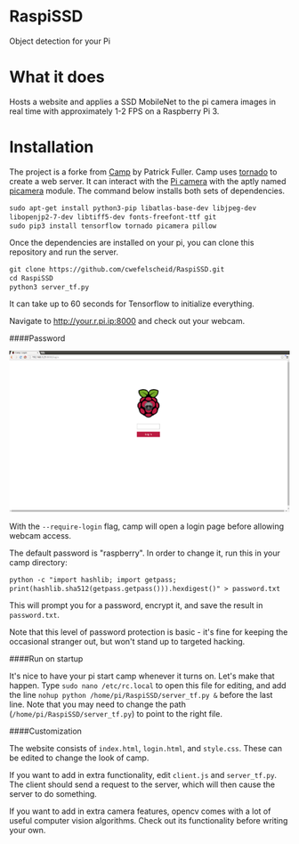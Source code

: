 RaspiSSD
====

Object detection for your Pi

What it does
============

Hosts a website and applies a SSD MobileNet to the pi camera images in real time with approximately 1-2 FPS on a Raspberry Pi 3.


Installation
============

The project is a forke from [Camp](https://github.com/patrickfuller/camp/) by Patrick Fuller.
Camp uses [tornado](http://www.tornadoweb.org/en/stable/) to create a
web server. It can interact with the [Pi camera](http://www.adafruit.com/products/1367)
with the aptly named [picamera](http://picamera.readthedocs.org/en/release-1.7/)
module. The
command below installs both sets of dependencies.

```
sudo apt-get install python3-pip libatlas-base-dev libjpeg-dev libopenjp2-7-dev libtiff5-dev fonts-freefont-ttf git
sudo pip3 install tensorflow tornado picamera pillow
```

Once the dependencies are installed on your pi, you can clone this repository and
run the server.

```
git clone https://github.com/cwefelscheid/RaspiSSD.git
cd RaspiSSD
python3 server_tf.py
```
It can take up to 60 seconds for Tensorflow to initialize everything.

Navigate to http://your.r.pi.ip:8000 and check out your webcam.

####Password

![](img/login.png)

With the `--require-login` flag, camp will open a login page before allowing
webcam access.

The default password is "raspberry". In order to change it, run this in your
camp directory:

```
python -c "import hashlib; import getpass; print(hashlib.sha512(getpass.getpass())).hexdigest()" > password.txt
```

This will prompt you for a password, encrypt it, and save the result in
`password.txt`.

Note that this level of password protection is basic - it's fine for keeping the
occasional stranger out, but won't stand up to targeted hacking.

####Run on startup

It's nice to have your pi start camp whenever it turns on. Let's make that
happen. Type `sudo nano /etc/rc.local` to open this file for editing, and add
the line `nohup python /home/pi/RaspiSSD/server_tf.py &` before the last line. Note
that you may need to change the path (`/home/pi/RaspiSSD/server_tf.py`) to point to
the right file.

####Customization

The website consists of `index.html`, `login.html`, and `style.css`. These can be
edited to change the look of camp.

If you want to add in extra functionality, edit `client.js` and `server_tf.py`.
The client should send a request to the server, which will then cause the
server to do something.

If you want to add in extra camera features, opencv comes with a lot of useful
computer vision algorithms. Check out its functionality before writing your
own.
